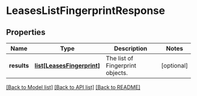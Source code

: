 # LeasesListFingerprintResponse

## Properties
Name | Type | Description | Notes
------------ | ------------- | ------------- | -------------
**results** | [**list[LeasesFingerprint]**](LeasesFingerprint.md) | The list of Fingerprint objects. | [optional] 

[[Back to Model list]](../README.md#documentation-for-models) [[Back to API list]](../README.md#documentation-for-api-endpoints) [[Back to README]](../README.md)


